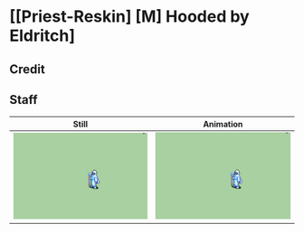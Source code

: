# [\[Priest-Reskin\] \[M\] Hooded by Eldritch]

## Credit



## Staff

| Still | Animation |
| :---: | :-------: |
| ![Staff still](./Staff_000.png) | ![Staff animation](./Staff.gif) |
